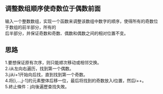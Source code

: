 ## 调整数组顺序使奇数位于偶数前面
输入一个整数数组，实现一个函数来调整该数组中数字的顺序，使得所有的奇数位于数组的前半部分，所有的</br>
后半部分，并保证奇数和奇数、偶数和偶数之间的相对位置不变。
## 思路
1.要想保证原有次序，则只能顺次移动或相邻交换。</br>
2.i从左向右遍历，找到第一个偶数。</br>
3.j从i+1开始向后找，直到找到第一个奇数。</br>
4.将[i,...,j-1]的元素整体后移一位，最后将找到的奇数放入i位置，然后i++。</br>
5.終止條件：j向後遍歷查找失敗。